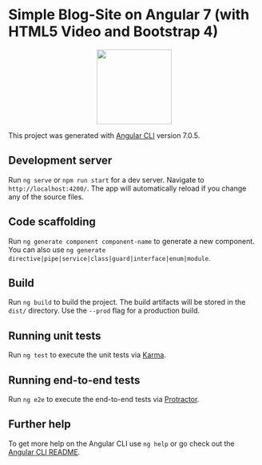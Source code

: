 # Simple Blog-Site on Angular 7 (with HTML5 Video and Bootstrap 4)

<div align="center">
  <a href="https://github.com/StanislawVictorovich/ngBlog-Site">
    <img width="150" height="150" src="https://silverchiffa.com/wp-content/uploads/2018/03/blog-400x300.png">
  </a>
</div>

This project was generated with [Angular CLI](https://github.com/angular/angular-cli) version 7.0.5.

## Development server

Run `ng serve` or `npm run start` for a dev server. Navigate to `http://localhost:4200/`. The app will automatically reload if you change any of the source files.

## Code scaffolding

Run `ng generate component component-name` to generate a new component. You can also use `ng generate directive|pipe|service|class|guard|interface|enum|module`.

## Build

Run `ng build` to build the project. The build artifacts will be stored in the `dist/` directory. Use the `--prod` flag for a production build.

## Running unit tests

Run `ng test` to execute the unit tests via [Karma](https://karma-runner.github.io).

## Running end-to-end tests

Run `ng e2e` to execute the end-to-end tests via [Protractor](http://www.protractortest.org/).

## Further help

To get more help on the Angular CLI use `ng help` or go check out the [Angular CLI README](https://github.com/angular/angular-cli/blob/master/README.md).
